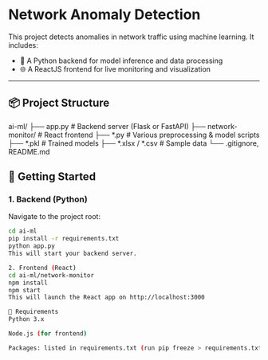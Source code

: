 # Network Anomaly Detection

This project detects anomalies in network traffic using machine learning. It includes:
- 🧠 A Python backend for model inference and data processing
- 🌐 A ReactJS frontend for live monitoring and visualization

---

## 📦 Project Structure

ai-ml/
├── app.py # Backend server (Flask or FastAPI)
├── network-monitor/ # React frontend
├── *.py # Various preprocessing & model scripts
├── *.pkl # Trained models
├── *.xlsx / *.csv # Sample data
└── .gitignore, README.md



## 🚀 Getting Started

### 1. Backend (Python)
Navigate to the project root:

```bash
cd ai-ml
pip install -r requirements.txt
python app.py
This will start your backend server.

2. Frontend (React)
cd ai-ml/network-monitor
npm install
npm start
This will launch the React app on http://localhost:3000

🔧 Requirements
Python 3.x

Node.js (for frontend)

Packages: listed in requirements.txt (run pip freeze > requirements.txt)

